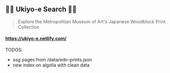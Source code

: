 ## 🌊🌊 Ukiyo-e Search 🌊🌊

> Explore the Metropolitian Museum of Art's Japanese Woodblock Print Collection

#### https://ukiyo-e.netlify.com/

TODOS:

- ssg pages from /data/edo-prints.json
- new index on algolia with clean data
